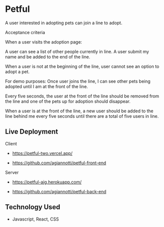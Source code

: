 # Petful

A user interested in adopting pets can join a line to adopt.

Acceptance criteria

When a user visits the adoption page:

A user can see a list of other people currently in line.
A user submit my name and be added to the end of the line.

When a user is not at the beginning of the line, user cannot see an option to adopt a pet.

For demo purposes: Once user joins the line, I can see other pets being adopted until I am at the front of the line.

Every five seconds, the user at the front of the line should be removed from the line and one of the pets up for adoption should disappear.

When a user is at the front of the line, a new user should be added to the line behind me every five seconds until there are a total of five users in line.

## Live Deployment

Client

- https://petful-two.vercel.app/

- https://github.com/agiannotti/petful-front-end

Server

- https://petful-ajg.herokuapp.com/

- https://github.com/agiannotti/petful-back-end

## Technology Used

- Javascript, React, CSS
